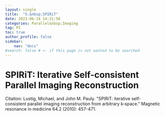 ```yaml
---
layout: single
title:  "5.&nbsp;SPIRiT"
date: 2023-06-14 14:21:50
categories: Parallel&nbsp;Imaging
tag: PI
toc: true
author_profile: false
sidebar:
    nav: "docs"
#search: false # <- if this page is not wanted to be searched
---
```


# SPIRiT: Iterative Self-consistent Parallel Imaging Reconstruction

Citation: Lustig, Michael, and John M. Pauly. "SPIRiT: iterative self‐consistent parallel imaging reconstruction from arbitrary k‐space." Magnetic resonance in medicine 64.2 (2010): 457-471.

